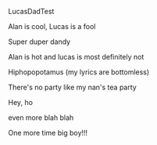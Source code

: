 LucasDadTest

Alan is cool,
Lucas is a fool

Super duper dandy

Alan is hot and lucas is most definitely not

Hiphopopotamus (my lyrics are bottomless) 

There's no party like my nan's tea party

Hey, ho

even more blah blah

One more time big boy!!!
